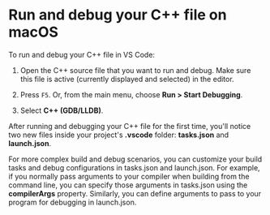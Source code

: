 # Run and debug your C++ file on macOS

To run and debug your C++ file in VS Code:

1. Open the C++ source file that you want to run and debug. Make sure this file is active (currently displayed and selected) in the editor.

2.  Press `F5`. Or, from the main menu, choose **Run > Start Debugging**.

3. Select **C++ (GDB/LLDB)**.

After running and debugging your C++ file for the first time, you'll notice two new files inside your project's **.vscode** folder: **tasks.json** and **launch.json**.

For more complex build and debug scenarios, you can customize your build tasks and debug configurations in tasks.json and launch.json. For example, if you normally pass arguments to your compiler when building from the command line, you can specify those arguments in tasks.json using the **compilerArgs** property. Similarly, you can define arguments to pass to your program for debugging in launch.json.
